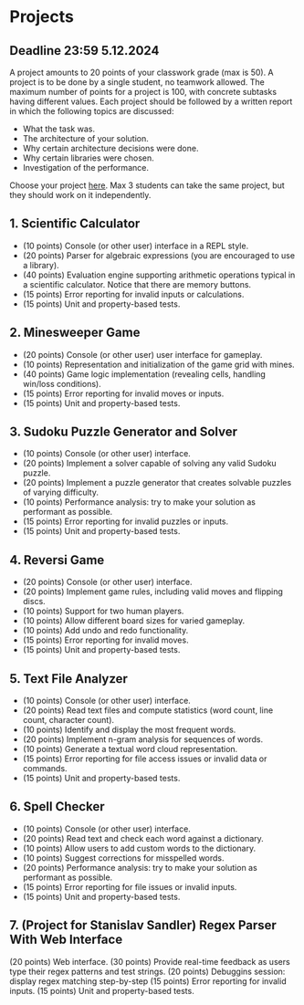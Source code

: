 # Projects 

## Deadline 23:59 5.12.2024

A project amounts to 20 points of your classwork grade (max is 50). 
A project is to be done by a single student, no teamwork allowed. 
The maximum number of points for a project is 100, with concrete subtasks having different values.
Each project should be followed by a written report in which the following topics are discussed:

* What the task was.
* The architecture of your solution.
* Why certain architecture decisions were done. 
* Why certain libraries were chosen.
* Investigation of the performance.

Choose your project [here](https://docs.google.com/spreadsheets/d/138z6qgMBtROwDxh4niDajSIGZNb4r-ucpLowJDk7qjM/edit?usp=sharing). Max 3 students can take the same project, but they should work on it independently. 

## 1. Scientific Calculator

* (10 points) Console (or other user) interface in a REPL style.
* (20 points) Parser for algebraic expressions (you are encouraged to use a library).
* (40 points) Evaluation engine supporting arithmetic operations typical in a scientific calculator. Notice that there are memory buttons. 
* (15 points) Error reporting for invalid inputs or calculations.
* (15 points) Unit and property-based tests.

## 2. Minesweeper Game 

* (20 points) Console (or other user) user interface for gameplay.
* (10 points) Representation and initialization of the game grid with mines.
* (40 points) Game logic implementation (revealing cells, handling win/loss conditions).
* (15 points) Error reporting for invalid moves or inputs.
* (15 points) Unit and property-based tests.

## 3. Sudoku Puzzle Generator and Solver

* (10 points) Console (or other user) interface.
* (20 points) Implement a solver capable of solving any valid Sudoku puzzle.
* (20 points) Implement a puzzle generator that creates solvable puzzles of varying difficulty.
* (10 points) Performance analysis: try to make your solution as performant as possible. 
* (15 points) Error reporting for invalid puzzles or inputs.
* (15 points) Unit and property-based tests.

## 4. Reversi Game

* (20 points) Console (or other user) interface.
* (20 points) Implement game rules, including valid moves and flipping discs.
* (10 points) Support for two human players.
* (10 points) Allow different board sizes for varied gameplay.
* (10 points) Add undo and redo functionality.
* (15 points) Error reporting for invalid moves.
* (15 points) Unit and property-based tests.

## 5. Text File Analyzer 

* (10 points) Console (or other user) interface.
* (20 points) Read text files and compute statistics (word count, line count, character count).
* (10 points) Identify and display the most frequent words.
* (20 points) Implement n-gram analysis for sequences of words.
* (10 points) Generate a textual word cloud representation.
* (15 points) Error reporting for file access issues or invalid data or commands.
* (15 points) Unit and property-based tests.

## 6. Spell Checker

* (10 points) Console (or other user) interface.
* (20 points) Read text and check each word against a dictionary.
* (10 points) Allow users to add custom words to the dictionary.
* (10 points) Suggest corrections for misspelled words.
* (20 points) Performance analysis: try to make your solution as performant as possible. 
* (15 points) Error reporting for file issues or invalid inputs.
* (15 points) Unit and property-based tests.

## 7. (Project for Stanislav Sandler) Regex Parser With Web Interface

(20 points) Web interface.
(30 points) Provide real-time feedback as users type their regex patterns and test strings.
(20 points) Debuggins session: display regex matching step-by-step
(15 points) Error reporting for invalid inputs.
(15 points) Unit and property-based tests. 
